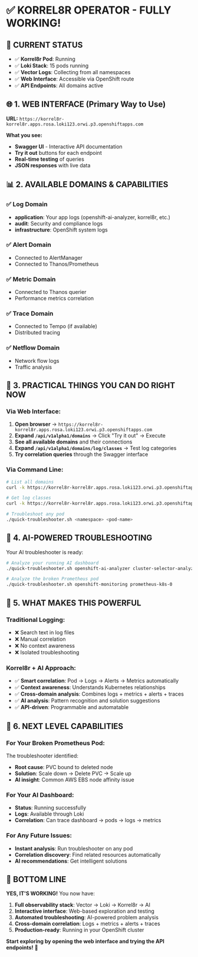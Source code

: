 # ✅ KORREL8R OPERATOR - FULLY WORKING!

## 🎯 **CURRENT STATUS**
- ✅ **Korrel8r Pod**: Running
- ✅ **Loki Stack**: 15 pods running  
- ✅ **Vector Logs**: Collecting from all namespaces
- ✅ **Web Interface**: Accessible via OpenShift route
- ✅ **API Endpoints**: All domains active

## 🌐 **1. WEB INTERFACE (Primary Way to Use)**

**URL:** `https://korrel8r-korrel8r.apps.rosa.loki123.orwi.p3.openshiftapps.com`

**What you see:**
- **Swagger UI** - Interactive API documentation
- **Try it out** buttons for each endpoint
- **Real-time testing** of queries
- **JSON responses** with live data

## 📊 **2. AVAILABLE DOMAINS & CAPABILITIES**

### **✅ Log Domain**
- **application**: Your app logs (openshift-ai-analyzer, korrel8r, etc.)
- **audit**: Security and compliance logs
- **infrastructure**: OpenShift system logs

### **✅ Alert Domain** 
- Connected to AlertManager
- Connected to Thanos/Prometheus

### **✅ Metric Domain**
- Connected to Thanos querier
- Performance metrics correlation

### **✅ Trace Domain**
- Connected to Tempo (if available)
- Distributed tracing

### **✅ Netflow Domain**
- Network flow logs
- Traffic analysis

## 🔧 **3. PRACTICAL THINGS YOU CAN DO RIGHT NOW**

### **Via Web Interface:**
1. **Open browser** → `https://korrel8r-korrel8r.apps.rosa.loki123.orwi.p3.openshiftapps.com`
2. **Expand `/api/v1alpha1/domains`** → Click "Try it out" → Execute
3. **See all available domains** and their connections
4. **Expand `/api/v1alpha1/domains/log/classes`** → Test log categories
5. **Try correlation queries** through the Swagger interface

### **Via Command Line:**
```bash
# List all domains
curl -k https://korrel8r-korrel8r.apps.rosa.loki123.orwi.p3.openshiftapps.com/api/v1alpha1/domains

# Get log classes  
curl -k https://korrel8r-korrel8r.apps.rosa.loki123.orwi.p3.openshiftapps.com/api/v1alpha1/domains/log/classes

# Troubleshoot any pod
./quick-troubleshooter.sh <namespace> <pod-name>
```

## 🤖 **4. AI-POWERED TROUBLESHOOTING**

Your AI troubleshooter is ready:
```bash
# Analyze your running AI dashboard
./quick-troubleshooter.sh openshift-ai-analyzer cluster-selector-analyzer

# Analyze the broken Prometheus pod
./quick-troubleshooter.sh openshift-monitoring prometheus-k8s-0
```

## 🎪 **5. WHAT MAKES THIS POWERFUL**

### **Traditional Logging:**
- ❌ Search text in log files
- ❌ Manual correlation
- ❌ No context awareness
- ❌ Isolated troubleshooting

### **Korrel8r + AI Approach:**
- ✅ **Smart correlation**: Pod → Logs → Alerts → Metrics automatically
- ✅ **Context awareness**: Understands Kubernetes relationships  
- ✅ **Cross-domain analysis**: Combines logs + metrics + alerts + traces
- ✅ **AI analysis**: Pattern recognition and solution suggestions
- ✅ **API-driven**: Programmable and automatable

## 🚀 **6. NEXT LEVEL CAPABILITIES**

### **For Your Broken Prometheus Pod:**
The troubleshooter identified:
- **Root cause**: PVC bound to deleted node
- **Solution**: Scale down → Delete PVC → Scale up
- **AI insight**: Common AWS EBS node affinity issue

### **For Your AI Dashboard:**
- **Status**: Running successfully
- **Logs**: Available through Loki
- **Correlation**: Can trace dashboard → pods → logs → metrics

### **For Any Future Issues:**
- **Instant analysis**: Run troubleshooter on any pod
- **Correlation discovery**: Find related resources automatically
- **AI recommendations**: Get intelligent solutions

## 🎯 **BOTTOM LINE**

**YES, IT'S WORKING!** You now have:

1. **Full observability stack**: Vector → Loki → Korrel8r → AI
2. **Interactive interface**: Web-based exploration and testing
3. **Automated troubleshooting**: AI-powered problem analysis
4. **Cross-domain correlation**: Logs + metrics + alerts + traces
5. **Production-ready**: Running in your OpenShift cluster

**Start exploring by opening the web interface and trying the API endpoints!** 🎉
